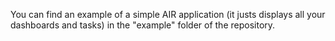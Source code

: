 You can find an example of a simple AIR application (it justs displays all your dashboards and tasks) in the "example" folder of the repository.